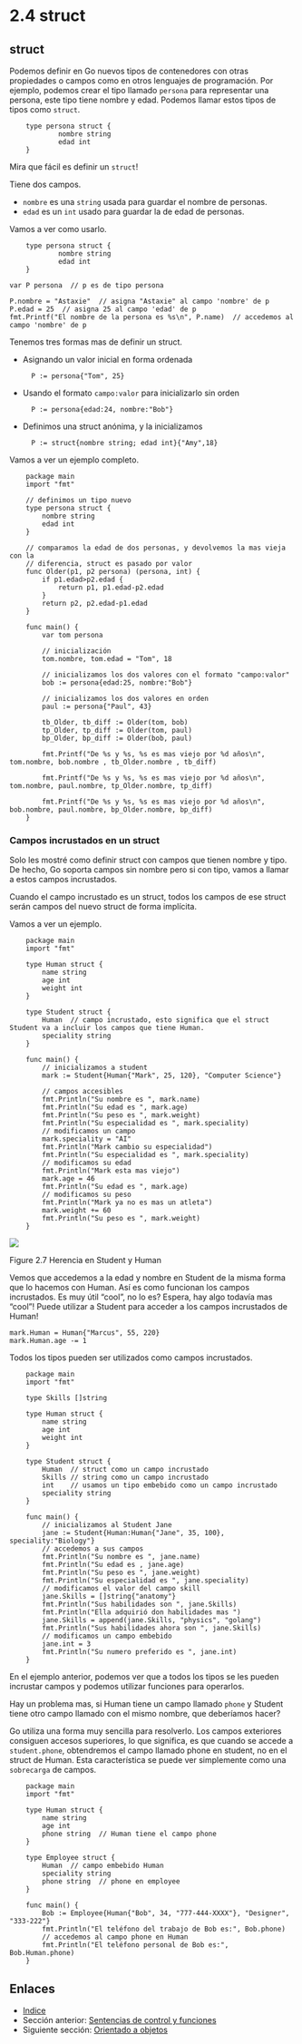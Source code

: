 # 2.4 struct

## struct

Podemos definir en Go nuevos tipos de contenedores con otras propiedades o campos como en otros lenguajes de programación. Por ejemplo, podemos crear el tipo llamado `persona` para representar una persona, este tipo tiene nombre y edad. Podemos llamar estos tipos de tipos como `struct`.
```
	type persona struct {
	    	nombre string
	    	edad int
	}
```
Mira que fácil es definir un `struct`!

Tiene dos campos.

- `nombre` es una `string` usada para guardar el nombre de personas.
- `edad` es un `int` usado para guardar la de edad de personas.

Vamos a ver como usarlo.
```
	type persona struct {
	    	nombre string
	    	edad int
	}
```
	var P persona  // p es de tipo persona

	P.nombre = "Astaxie"  // asigna "Astaxie" al campo 'nombre' de p
	P.edad = 25  // asigna 25 al campo 'edad' de p
	fmt.Printf("El nombre de la persona es %s\n", P.name)  // accedemos al campo 'nombre' de p

Tenemos tres formas mas de definir un struct.

- Asignando un valor inicial en forma ordenada

		P := persona{"Tom", 25}

- Usando el formato `campo:valor` para inicializarlo sin orden

		P := persona{edad:24, nombre:"Bob"}

- Definimos una struct anónima, y la inicializamos

		P := struct{nombre string; edad int}{"Amy",18}

Vamos a ver un ejemplo completo.
```
	package main
	import "fmt"

	// definimos un tipo nuevo
	type persona struct {
    	nombre string
    	edad int
	}

	// comparamos la edad de dos personas, y devolvemos la mas vieja con la
	// diferencia, struct es pasado por valor
	func Older(p1, p2 persona) (persona, int) {
    	if p1.edad>p2.edad {  
        	return p1, p1.edad-p2.edad
    	}
    	return p2, p2.edad-p1.edad
	}

	func main() {
    	var tom persona

    	// inicialización
    	tom.nombre, tom.edad = "Tom", 18

    	// inicializamos los dos valores con el formato "campo:valor"
    	bob := persona{edad:25, nombre:"Bob"}

    	// inicializamos los dos valores en orden
    	paul := persona{"Paul", 43}

    	tb_Older, tb_diff := Older(tom, bob)
    	tp_Older, tp_diff := Older(tom, paul)
    	bp_Older, bp_diff := Older(bob, paul)

    	fmt.Printf("De %s y %s, %s es mas viejo por %d años\n", tom.nombre, bob.nombre , tb_Older.nombre , tb_diff)

    	fmt.Printf("De %s y %s, %s es mas viejo por %d años\n", tom.nombre, paul.nombre, tp_Older.nombre, tp_diff)

    	fmt.Printf("De %s y %s, %s es mas viejo por %d años\n", bob.nombre, paul.nombre, bp_Older.nombre, bp_diff)
	}
```
### Campos incrustados en un struct

Solo les mostré como definir struct con campos que tienen nombre y tipo. De hecho, Go soporta campos sin nombre pero si con tipo, vamos a llamar a estos campos incrustados.

Cuando el campo incrustado es un struct, todos los campos de ese struct serán campos del nuevo struct de forma implícita.

Vamos a ver un ejemplo.
```
	package main
	import "fmt"

	type Human struct {
    	name string
    	age int
    	weight int
	}

	type Student struct {
    	Human  // campo incrustado, esto significa que el struct Student va a incluir los campos que tiene Human.
    	speciality string
	}

	func main() {
    	// inicializamos a student
    	mark := Student{Human{"Mark", 25, 120}, "Computer Science"}

    	// campos accesibles
    	fmt.Println("Su nombre es ", mark.name)
    	fmt.Println("Su edad es ", mark.age)
    	fmt.Println("Su peso es ", mark.weight)
    	fmt.Println("Su especialidad es ", mark.speciality)
    	// modificamos un campo
    	mark.speciality = "AI"
    	fmt.Println("Mark cambio su especialidad")
    	fmt.Println("Su especialidad es ", mark.speciality)
    	// modificamos su edad
    	fmt.Println("Mark esta mas viejo")
    	mark.age = 46
    	fmt.Println("Su edad es ", mark.age)
    	// modificamos su peso
    	fmt.Println("Mark ya no es mas un atleta")
    	mark.weight += 60
    	fmt.Println("Su peso es ", mark.weight)
	}
```
![](images/2.4.student_struct.png?raw=true)

Figure 2.7 Herencia en Student y Human

Vemos que accedemos a la edad y nombre en Student de la misma forma que lo hacemos con Human. Así es como funcionan los campos incrustados. Es muy útil “cool”, no lo es? Espera, hay algo todavía mas “cool”! Puede utilizar a Student para acceder a los campos incrustados de Human!

	mark.Human = Human{"Marcus", 55, 220}
	mark.Human.age -= 1

Todos los tipos pueden ser utilizados como campos incrustados.
```
	package main
	import "fmt"

	type Skills []string

	type Human struct {
    	name string
    	age int
    	weight int
	}

	type Student struct {
    	Human  // struct como un campo incrustado
    	Skills // string como un campo incrustado
    	int    // usamos un tipo embebido como un campo incrustado
    	speciality string
	}

	func main() {
    	// inicializamos al Student Jane
    	jane := Student{Human:Human{"Jane", 35, 100}, speciality:"Biology"}
    	// accedemos a sus campos
    	fmt.Println("Su nombre es ", jane.name)
    	fmt.Println("Su edad es , jane.age)
    	fmt.Println("Su peso es ", jane.weight)
    	fmt.Println("Su especialidad es ", jane.speciality)
    	// modificamos el valor del campo skill
    	jane.Skills = []string{"anatomy"}
    	fmt.Println("Sus habilidades son ", jane.Skills)
    	fmt.Println("Ella adquirió don habilidades mas ")
    	jane.Skills = append(jane.Skills, "physics", "golang")
    	fmt.Println("Sus habilidades ahora son ", jane.Skills)
    	// modificamos un campo embebido
    	jane.int = 3
    	fmt.Println("Su numero preferido es ", jane.int)
	}
```
En el ejemplo anterior, podemos ver que a todos los tipos se les pueden incrustar campos y podemos utilizar funciones para operarlos.

Hay un problema mas, si Human tiene un campo llamado `phone` y Student tiene otro campo llamado con el mismo nombre, que deberíamos hacer?

Go utiliza una forma muy sencilla para resolverlo. Los campos exteriores consiguen accesos superiores, lo que significa, es que cuando se accede a `student.phone`, obtendremos el campo llamado phone en student, no en el struct de Human. Esta característica se puede ver simplemente como una `sobrecarga` de campos.
```
	package main
	import "fmt"

	type Human struct {
    	name string
    	age int
    	phone string  // Human tiene el campo phone
	}

	type Employee struct {
    	Human  // campo embebido Human
    	speciality string
    	phone string  // phone en employee
	}

	func main() {
    	Bob := Employee{Human{"Bob", 34, "777-444-XXXX"}, "Designer", "333-222"}
    	fmt.Println("El teléfono del trabajo de Bob es:", Bob.phone)
    	// accedemos al campo phone en Human
    	fmt.Println("El teléfono personal de Bob es:", Bob.Human.phone)
	}
```
## Enlaces

- [Indice](preface.md)
- Sección anterior: [Sentencias de control y funciones](02.3.md)
- Siguiente sección: [Orientado a objetos](02.5.md)
